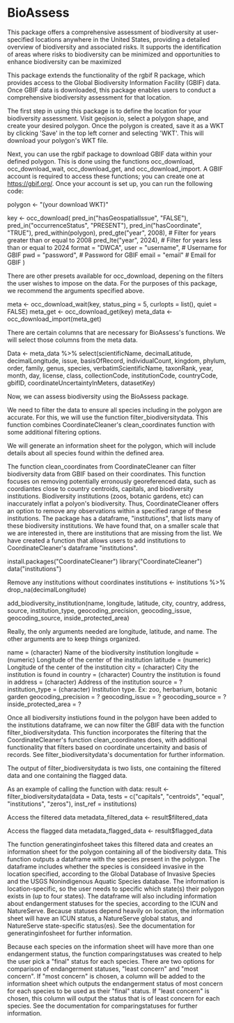 # BioAssess

This package offers a comprehensive assessment of biodiversity at user-specified locations anywhere in the United States, providing a detailed overview of biodiversity and associated risks. It supports the identification of areas where risks to biodiversity can be minimized and opportunities to enhance biodiversity can be maximized

This package extends the functionality of the rgbif R package, which provides access to the Global Biodiversity Information Facility (GBIF) data. Once GBIF data is downloaded, this package enables users to conduct a comprehensive biodiversity assessment for that location.

The first step in using this package is to define the location for your biodiversity assessment. Visit geojson.io, select a polygon shape, and create your desired polygon. Once the polygon is created, save it as a WKT by clicking 'Save' in the top left corner and selecting 'WKT'. This will download your polygon's WKT file.

Next, you can use the rgbif package to download GBIF data within your defined polygon. This is done using the functions occ_download, occ_download_wait, occ_download_get, and occ_download_import. A GBIF account is required to access these functions; you can create one at https://gbif.org/. Once your account is set up, you can run the following code:



polygon <- "(your download WKT)" 

key <- occ_download(
  pred_in("hasGeospatialIssue", "FALSE"),
  pred_in("occurrenceStatus", "PRESENT"),
  pred_in("hasCoordinate", "TRUE"),
  pred_within(polygon),
  pred_gte("year", 2008),  # Filter for years greater than or equal to 2008
  pred_lte("year", 2024),  # Filter for years less than or equal to 2024
  format = "DWCA",
  user = "username",       # Username for GBIF
  pwd = "password",        # Password for GBIF
  email = "email"         # Email for GBIF
)

There are other presets available for occ_download, depening on the filters the user wishes to impose on the data. For the purposes of this package, we recommend the arguments specified above. 

meta <- occ_download_wait(key, status_ping = 5, curlopts = list(), quiet = FALSE)
meta_get <- occ_download_get(key)
meta_data <- occ_download_import(meta_get)

There are certain columns that are necessary for BioAssess's functions. We will select those columns from the meta data.

Data <- meta_data %>% select(scientificName, decimalLatitude, decimalLongitude, issue, basisOfRecord, individualCount, kingdom, phylum, order, family, genus, species, verbatimScientificName, taxonRank, year, month, day, license, class, collectionCode, institutionCode, countryCode, gbifID, coordinateUncertaintyInMeters, datasetKey)



Now, we can assess biodiversity using the BioAssess package.

We need to filter the data to ensure all species including in the polygon are accurate. For this, we will use the function filter_biodiversitydata. This function combines CoordinateCleaner's clean_coordinates function with some additional filtering options.






We will generate an information sheet for the polygon, which will include details about all species found within the defined area.

The function clean_coordinates from CoordinateCleaner can filter biodiversity data from GBIF based on their coordinates. This function focuses on removing potentially erronously georeferenced data, such as coordiantes close to country centroids, capitals, and biodiversity institutions. Biodiversity institutions (zoos, botanic gardens, etc) can inaccurately inflat a polyon's biodiversity. Thus, CoordinateCleaner offers an option to remove any observations within a specified range of these institutions. The package has a dataframe, "institutions", that lists many of these biodiversity institutions. We have found that, on a smaller scale that we are interested in, there are institutions that are missing from the list. We have created a function that allows users to add institutions to CoordinateCleaner's dataframe "institutions".

install.packages("CoordinateCleaner")
library("CoordinateCleaner")
data("institutions")

Remove any institutions without coordinates
institutions <- institutions %>% drop_na(decimalLongitude)

add_biodiversity_institution(name, longitude, latitude, city, country, address, source, institution_type, geocoding_precision, geocoding_issue, geocoding_source, inside_protected_area) 

Really, the only arguments needed are longitude, latitude, and name. The other arguments are to keep things organized.

name = (character) Name of the biodiversity institution
longitude = (numeric) Longitude of the center of the institution
latitude = (numeric) Longitude of the center of the institution
city = (character) City the institution is found in
country = (character) Country the institution is found in
address = (character) Address of the institution
source = ?
institution_type = (character) Institution type. Ex: zoo, herbarium, botanic garden
geocoding_precision = ?
geocoding_issue = ?
geocoding_source = ?
inside_protected_area = ? 


Once all biodiversity instiutions found in the polygon have been added to the institutions dataframe, we can now filter the GBIF data with the function filter_biodiversitydata. This function incorporates the filtering that the CoordinateCleaner's function clean_coordinates does, with additional functionality that filters based on coordinate uncertainity and basis of records. See filter_biodiversitydata's documentation for further information.

The output of filter_biodiversitydata is two lists, one containing the filtered data and one containing the flagged data. 

As an example of calling the function with data:
result <- filter_biodiversitydata(data = Data, tests = c("capitals", "centroids", "equal", "institutions", "zeros"), inst_ref = institutions)

Access the filtered data
metadata_filtered_data <- result$filtered_data

Access the flagged data
metadata_flagged_data <- result$flagged_data

The function generatinginfosheet takes this filtered data and creates an information sheet for the polygon containing all of the biodiversity data. This function outputs a dataframe with the species present in the polygon. The dataframe includes whether the species is consideed invasive in the location specified, according to the Global Database of Invasive Species and the USGS Nonindigenous Aquatic Species database. The information is location-specific, so the user needs to specific which state(s) their polygon exists in (up to four states). The dataframe will also including information about endangerment statuses for the species, according to the ICUN and NatureServe. Because statuses depend heavily on location, the information sheet will have an ICUN status, a NatureServe global status, and NatureServe state-specific status(es). See the documentation for generatinginfosheet for further information.


Because each species on the information sheet will have more than one endangerment status, the function comparingstatuses was created to help the user pick a "final" status for each species. There are two options for comparison of endangerment statuses, "least concern" and "most concern". If "most concern" is chosen, a column will be added to the information sheet which outputs the endangerment status of most concern for each species to be used as their "final" status. If "least concern" is chosen, this column will output the status that is of least concern for each species. See the documentation for comparingstatuses for further information.
